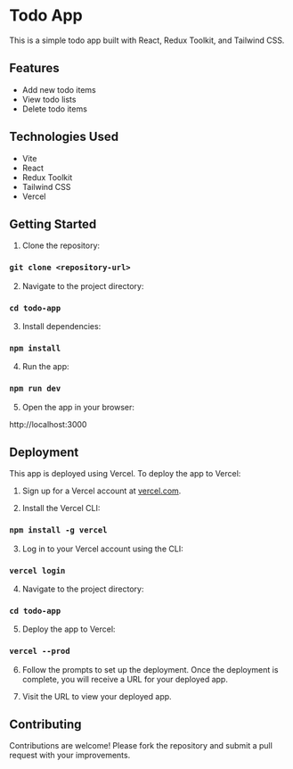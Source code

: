 # Todo App

This is a simple todo app built with React, Redux Toolkit, and Tailwind CSS.

## Features

- Add new todo items
- View todo lists
- Delete todo items

## Technologies Used

- Vite
- React
- Redux Toolkit
- Tailwind CSS
- Vercel

## Getting Started

1. Clone the repository:

### `git clone <repository-url>`

2. Navigate to the project directory:

### `cd todo-app`

3. Install dependencies:

### `npm install`

4. Run the app:

### `npm run dev`

5. Open the app in your browser:

http://localhost:3000


## Deployment

This app is deployed using Vercel. To deploy the app to Vercel:

1. Sign up for a Vercel account at [vercel.com](https://vercel.com).

2. Install the Vercel CLI:

### `npm install -g vercel`

3. Log in to your Vercel account using the CLI:

### `vercel login`

4. Navigate to the project directory:

### `cd todo-app`

5. Deploy the app to Vercel:

### `vercel --prod`

6. Follow the prompts to set up the deployment. Once the deployment is complete, you will receive a URL for your deployed app.

7. Visit the URL to view your deployed app.

## Contributing

Contributions are welcome! Please fork the repository and submit a pull request with your improvements.
